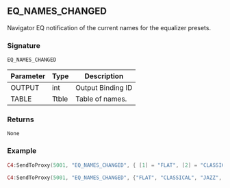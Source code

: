 ## EQ\_NAMES\_CHANGED

Navigator EQ notification of the current names for the equalizer presets.


### Signature

`EQ_NAMES_CHANGED`


| Parameter | Type  | Description       |
| --------- | ----- | ----------------- |
| OUTPUT    | int   | Output Binding ID |
| TABLE     | Ttble | Table of names.   |


### Returns

`None`


### Example

```lua
C4:SendToProxy(5001, "EQ_NAMES_CHANGED", { [1] = "FLAT", [2] = "CLASSICAL", [3] = "JAZZ", [4] = "POP", [5] = "ROCK", OUTPUT = "4002" }, "NOTIFY")

C4:SendToProxy(5001, "EQ_NAMES_CHANGED", {"FLAT", "CLASSICAL", "JAZZ", "POP", "ROCK", OUTPUT = 4002}, "NOTIFY")
```

